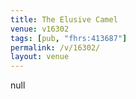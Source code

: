```yaml
---
title: The Elusive Camel
venue: v16302
tags: [pub, "fhrs:413687"]
permalink: /v/16302/
layout: venue
---
```

null